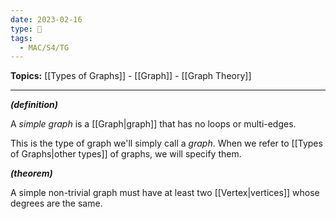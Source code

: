 ```yaml
---
date: 2023-02-16
type: 🧠
tags:
  - MAC/S4/TG
---
```


**Topics:** [[Types of Graphs]] - [[Graph]] - [[Graph Theory]]

---

_**(definition)**_

A _simple graph_ is a [[Graph|graph]] that has no loops or multi-edges.

This is the type of graph we'll simply call a _graph_. When we refer to [[Types of Graphs|other types]] of graphs, we will specify them.

_**(theorem)**_

A simple non-trivial graph must have at least two [[Vertex|vertices]] whose degrees are the same.
